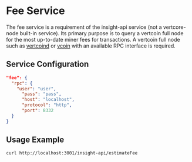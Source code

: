 # Fee Service

The fee service is a requirement of the insight-api service (not a vertcore-node built-in service). Its primary purpose is to query a vertcoin full node for the most up-to-date miner fees for transactions. A vertcoin full node such as [vertcoind](https://github.com/vertcoin/vertcoin) or [vcoin](https://github.com/Cubey2019/vcoin) with an available RPC interface is required.

## Service Configuration

```json
"fee": {
  "rpc": {
    "user": "user",
      "pass": "pass",
      "host": "localhost",
      "protocol": "http",
      "port": 8332
  }
}
```
## Usage Example

```bash
curl http://localhost:3001/insight-api/estimateFee
```
